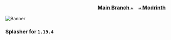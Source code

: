 ### <p align=right>[Main Branch `←`](https://github.com/KrLite/Splasher)&emsp;[`→` Modrinth](https://modrinth.com/mod/splasher)</p>

![Banner](https://github.com/KrLite/Splasher/blob/artwork/banner.png)

### Splasher for `1.19.4`
